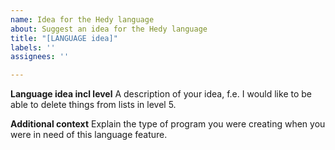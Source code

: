 ```yaml
---
name: Idea for the Hedy language
about: Suggest an idea for the Hedy language
title: "[LANGUAGE idea]"
labels: ''
assignees: ''

---
```


**Language idea incl level**
A description of your idea, f.e. I would like to be able to delete things from lists in level 5.

**Additional context**
Explain the type of program you were creating when you were in need of this language feature.
